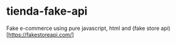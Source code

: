# tienda-fake-api
Fake e-commerce using pure javascript, html and (fake store api)[https://fakestoreapi.com/]
